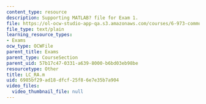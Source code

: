 ```yaml
---
content_type: resource
description: Supporting MATLAB? file for Exam 1.
file: https://ol-ocw-studio-app-qa.s3.amazonaws.com/courses/6-973-communication-system-design-spring-2006/6985bf29ad18dfcf25f86e7e35b7a904_LC_RA.m
file_type: text/plain
learning_resource_types:
- Exams
ocw_type: OCWFile
parent_title: Exams
parent_type: CourseSection
parent_uid: 57b17c47-0331-a639-8000-b6bd03eb98be
resourcetype: Other
title: LC_RA.m
uid: 6985bf29-ad18-dfcf-25f8-6e7e35b7a904
video_files:
  video_thumbnail_file: null
---
```

